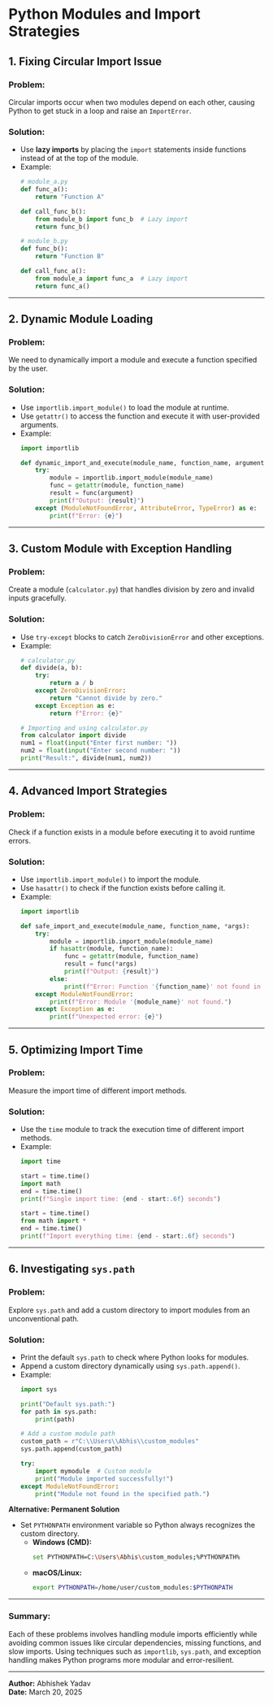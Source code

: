 # Python Modules and Import Strategies

## 1. Fixing Circular Import Issue

### **Problem:**
Circular imports occur when two modules depend on each other, causing Python to get stuck in a loop and raise an `ImportError`.

### **Solution:**
- Use **lazy imports** by placing the `import` statements inside functions instead of at the top of the module.
- Example:
  ```python
  # module_a.py
  def func_a():
      return "Function A"

  def call_func_b():
      from module_b import func_b  # Lazy import
      return func_b()
  ```
  ```python
  # module_b.py
  def func_b():
      return "Function B"

  def call_func_a():
      from module_a import func_a  # Lazy import
      return func_a()
  ```

---

## 2. Dynamic Module Loading

### **Problem:**
We need to dynamically import a module and execute a function specified by the user.

### **Solution:**
- Use `importlib.import_module()` to load the module at runtime.
- Use `getattr()` to access the function and execute it with user-provided arguments.
- Example:
  ```python
  import importlib

  def dynamic_import_and_execute(module_name, function_name, argument):
      try:
          module = importlib.import_module(module_name)
          func = getattr(module, function_name)
          result = func(argument)
          print(f"Output: {result}")
      except (ModuleNotFoundError, AttributeError, TypeError) as e:
          print(f"Error: {e}")
  ```

---

## 3. Custom Module with Exception Handling

### **Problem:**
Create a module (`calculator.py`) that handles division by zero and invalid inputs gracefully.

### **Solution:**
- Use `try-except` blocks to catch `ZeroDivisionError` and other exceptions.
- Example:
  ```python
  # calculator.py
  def divide(a, b):
      try:
          return a / b
      except ZeroDivisionError:
          return "Cannot divide by zero."
      except Exception as e:
          return f"Error: {e}"
  ```
  ```python
  # Importing and using calculator.py
  from calculator import divide
  num1 = float(input("Enter first number: "))
  num2 = float(input("Enter second number: "))
  print("Result:", divide(num1, num2))
  ```

---

## 4. Advanced Import Strategies

### **Problem:**
Check if a function exists in a module before executing it to avoid runtime errors.

### **Solution:**
- Use `importlib.import_module()` to import the module.
- Use `hasattr()` to check if the function exists before calling it.
- Example:
  ```python
  import importlib

  def safe_import_and_execute(module_name, function_name, *args):
      try:
          module = importlib.import_module(module_name)
          if hasattr(module, function_name):
              func = getattr(module, function_name)
              result = func(*args)
              print(f"Output: {result}")
          else:
              print(f"Error: Function '{function_name}' not found in module '{module_name}'.")
      except ModuleNotFoundError:
          print(f"Error: Module '{module_name}' not found.")
      except Exception as e:
          print(f"Unexpected error: {e}")
  ```

---

## 5. Optimizing Import Time

### **Problem:**
Measure the import time of different import methods.

### **Solution:**
- Use the `time` module to track the execution time of different import methods.
- Example:
  ```python
  import time

  start = time.time()
  import math
  end = time.time()
  print(f"Single import time: {end - start:.6f} seconds")

  start = time.time()
  from math import *
  end = time.time()
  print(f"Import everything time: {end - start:.6f} seconds")
  ```

---

## 6. Investigating `sys.path`

### **Problem:**
Explore `sys.path` and add a custom directory to import modules from an unconventional path.

### **Solution:**
- Print the default `sys.path` to check where Python looks for modules.
- Append a custom directory dynamically using `sys.path.append()`.
- Example:
  ```python
  import sys

  print("Default sys.path:")
  for path in sys.path:
      print(path)

  # Add a custom module path
  custom_path = r"C:\\Users\\Abhis\\custom_modules"
  sys.path.append(custom_path)

  try:
      import mymodule  # Custom module
      print("Module imported successfully!")
  except ModuleNotFoundError:
      print("Module not found in the specified path.")
  ```

**Alternative: Permanent Solution**
- Set `PYTHONPATH` environment variable so Python always recognizes the custom directory.
  - **Windows (CMD):**
    ```sh
    set PYTHONPATH=C:\Users\Abhis\custom_modules;%PYTHONPATH%
    ```
  - **macOS/Linux:**
    ```sh
    export PYTHONPATH=/home/user/custom_modules:$PYTHONPATH
    ```

---

### **Summary:**
Each of these problems involves handling module imports efficiently while avoiding common issues like circular dependencies, missing functions, and slow imports. Using techniques such as `importlib`, `sys.path`, and exception handling makes Python programs more modular and error-resilient.

---

**Author:** Abhishek Yadav  
**Date:** March 20, 2025